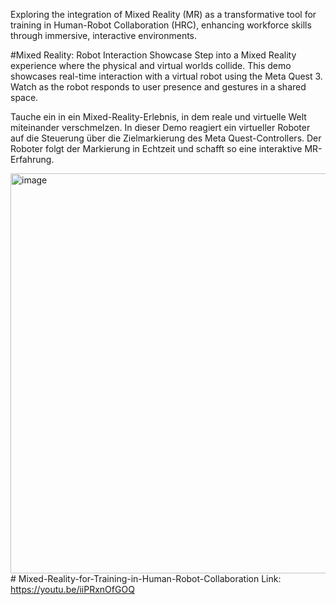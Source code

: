 Exploring the integration of Mixed Reality (MR) as a transformative tool for training in Human-Robot Collaboration (HRC), enhancing workforce skills through immersive, interactive environments.


#Mixed Reality: Robot Interaction Showcase
Step into a Mixed Reality experience where the physical and virtual worlds collide. This demo showcases real-time interaction with a virtual robot using the Meta Quest 3. Watch as the robot responds to user presence and gestures in a shared space.

Tauche ein in ein Mixed-Reality-Erlebnis, in dem reale und virtuelle Welt miteinander verschmelzen. In dieser Demo reagiert ein virtueller Roboter auf die Steuerung über die Zielmarkierung des Meta Quest-Controllers. Der Roboter folgt der Markierung in Echtzeit und schafft so eine interaktive MR-Erfahrung.

<img width="800" height="640" alt="image" src="https://github.com/user-attachments/assets/b7481ad5-682b-4bf9-b4ea-7698bb558e06" /># Mixed-Reality-for-Training-in-Human-Robot-Collaboration
Link: https://youtu.be/iiPRxnOfGOQ
